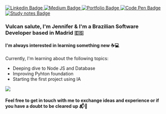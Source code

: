 <p>
  <a href="https://www.linkedin.com/in/jennifer-takagi" rel="nofollow">
    <img src="https://img.shields.io/badge/linkedin-%230077B5.svg?&style=plastic&logo=linkedin&logoColor=white" alt="Linkedin Badge" style="max-width:100%;">
  </a>
  
  <a href="https://jennifer-takagi.medium.com/" rel="nofollow">
    <img src="https://img.shields.io/badge/@jennifer_takagi-%230077B5.svg?&style=plastic&logo=medium&logoColor=white&color=12100E" alt="Medium Badge" style="max-width:100%;">
  </a>
  
  <a href="https://jennifer-takagi.vercel.app/" rel="nofollow">
    <img src="https://img.shields.io/badge/portfolio-%230077B5.svg?&style=plastic&logo=vercel&logoColor=white&color=ff5757" alt="Portfolio Badge" style="max-width:100%;">
  </a>
  
  <a href="https://codepen.io/jennifertakagi" rel="nofollow">
    <img src="https://img.shields.io/badge/jennifertakagi-%230077B5.svg?&style=plastic&logo=codepen&logoColor=white&color=000" alt="Code Pen Badge" style="max-width:100%;">
  </a>
  
  <a href="https://jennifertakagi.notion.site/jennifertakagi/Tech-Studies-8ed622f40fa944d7b7ff0bfbc0a82623" rel="nofollow">
    <img src="https://img.shields.io/badge/tech%20studies-%230077B5.svg?&style=plastic&logo=notion&logoColor=white&color=grey" alt="Study notes Badge" style="max-width:100%;">
  </a>
</p>

### Vulcan salute, I'm Jennifer & I'm a Brazilian Software Developer based in Madrid :es:

#### I'm always interested in learning something new :coffee::computer:
Currently, I'm learning about the following topics:
- Deeping dive to Node JS and Database
- Improving Pyhton foundation
- Starting the first project using IA

<p align="left">
  <img align="center" src="https://github-readme-stats.vercel.app/api/top-langs/?username=jennifertakagi&layout=compact&theme=buefy&hide_border=true" />
</p>

#### Feel free to get in touch with me to exchange ideas and experience or if you have a doubt to be cleared up :mailbox_with_mail::memo:

